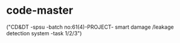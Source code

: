 # code-master
("CD&amp;DT -spsu -batch no:61(4)-PROJECT- smart damage /leakage detection system -task 1/2/3")
